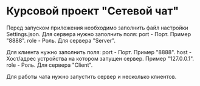 # Курсовой проект "Сетевой чат"

Перед запуском приложения необходимо заполнить файл настройки Settings.json.
Для сервера нужно заполнить поля:
port - Порт. Пример "8888".
role  - Роль. Для сервера "Server".

Для клиента нужно заполнить поля:
port - Порт. Пример "8888".
host - Хост/адрес устройства на котором запущен сервер. Пример "127.0.0.1".
role  - Роль. Для сервера "Client".

Для работы чата нужно запустить сервер и несколько клиентов.